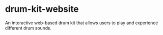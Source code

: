 # drum-kit-website
An interactive web-based drum kit that allows users to play and experience different drum sounds.
